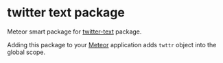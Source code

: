 twitter text package
===================

Meteor smart package for [twitter-text](https://github.com/twitter/twitter-text-js) package.

Adding this package to your [Meteor](http://www.meteor.com/) application adds `twttr` object into the global scope.